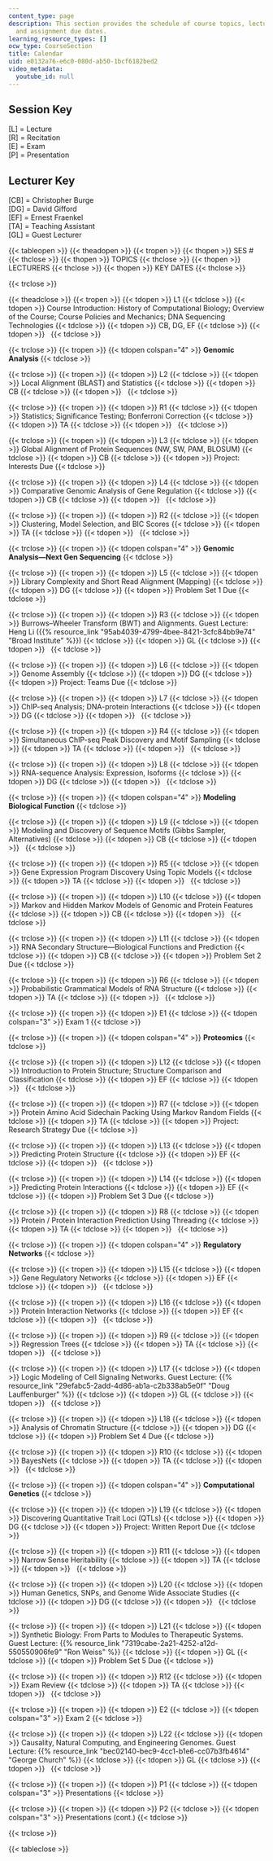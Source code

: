 ```yaml
---
content_type: page
description: This section provides the schedule of course topics, lecturers, exams,
  and assignment due dates.
learning_resource_types: []
ocw_type: CourseSection
title: Calendar
uid: e0132a76-e6c0-080d-ab50-1bcf6182bed2
video_metadata:
  youtube_id: null
---
```


Session Key
-----------

\[L\] = Lecture  
\[R\] = Recitation  
\[E\] = Exam  
\[P\] = Presentation 

Lecturer Key
------------

\[CB\] = Christopher Burge  
\[DG\] = David Gifford  
\[EF\] = Ernest Fraenkel  
\[TA\] = Teaching Assistant  
\[GL\] = Guest Lecturer

{{< tableopen >}}
{{< theadopen >}}
{{< tropen >}}
{{< thopen >}}
SES #
{{< thclose >}}
{{< thopen >}}
TOPICS
{{< thclose >}}
{{< thopen >}}
LECTURERS
{{< thclose >}}
{{< thopen >}}
KEY DATES
{{< thclose >}}

{{< trclose >}}

{{< theadclose >}}
{{< tropen >}}
{{< tdopen >}}
L1
{{< tdclose >}}
{{< tdopen >}}
Course Introduction: History of Computational Biology; Overview of the Course; Course Policies and Mechanics; DNA Sequencing Technologies
{{< tdclose >}}
{{< tdopen >}}
CB, DG, EF
{{< tdclose >}}
{{< tdopen >}}
 
{{< tdclose >}}

{{< trclose >}}
{{< tropen >}}
{{< tdopen colspan="4" >}}
**Genomic Analysis**
{{< tdclose >}}

{{< trclose >}}
{{< tropen >}}
{{< tdopen >}}
L2
{{< tdclose >}}
{{< tdopen >}}
Local Alignment (BLAST) and Statistics
{{< tdclose >}}
{{< tdopen >}}
CB
{{< tdclose >}}
{{< tdopen >}}
 
{{< tdclose >}}

{{< trclose >}}
{{< tropen >}}
{{< tdopen >}}
R1
{{< tdclose >}}
{{< tdopen >}}
Statistics; Significance Testing; Bonferroni Correction
{{< tdclose >}}
{{< tdopen >}}
TA
{{< tdclose >}}
{{< tdopen >}}
 
{{< tdclose >}}

{{< trclose >}}
{{< tropen >}}
{{< tdopen >}}
L3
{{< tdclose >}}
{{< tdopen >}}
Global Alignment of Protein Sequences (NW, SW, PAM, BLOSUM)
{{< tdclose >}}
{{< tdopen >}}
CB
{{< tdclose >}}
{{< tdopen >}}
Project: Interests Due
{{< tdclose >}}

{{< trclose >}}
{{< tropen >}}
{{< tdopen >}}
L4
{{< tdclose >}}
{{< tdopen >}}
Comparative Genomic Analysis of Gene Regulation
{{< tdclose >}}
{{< tdopen >}}
CB
{{< tdclose >}}
{{< tdopen >}}
 
{{< tdclose >}}

{{< trclose >}}
{{< tropen >}}
{{< tdopen >}}
R2
{{< tdclose >}}
{{< tdopen >}}
Clustering, Model Selection, and BIC Scores
{{< tdclose >}}
{{< tdopen >}}
TA
{{< tdclose >}}
{{< tdopen >}}
 
{{< tdclose >}}

{{< trclose >}}
{{< tropen >}}
{{< tdopen colspan="4" >}}
**Genomic Analysis—Next Gen Sequencing**
{{< tdclose >}}

{{< trclose >}}
{{< tropen >}}
{{< tdopen >}}
L5
{{< tdclose >}}
{{< tdopen >}}
Library Complexity and Short Read Alignment (Mapping)
{{< tdclose >}}
{{< tdopen >}}
DG
{{< tdclose >}}
{{< tdopen >}}
Problem Set 1 Due
{{< tdclose >}}

{{< trclose >}}
{{< tropen >}}
{{< tdopen >}}
R3
{{< tdclose >}}
{{< tdopen >}}
Burrows–Wheeler Transform (BWT) and Alignments. Guest Lecture: Heng Li ({{% resource_link "95ab4039-4799-4bee-8421-3cfc84bb9e74" "Broad Institute" %}})
{{< tdclose >}}
{{< tdopen >}}
GL
{{< tdclose >}}
{{< tdopen >}}
 
{{< tdclose >}}

{{< trclose >}}
{{< tropen >}}
{{< tdopen >}}
L6
{{< tdclose >}}
{{< tdopen >}}
Genome Assembly
{{< tdclose >}}
{{< tdopen >}}
DG
{{< tdclose >}}
{{< tdopen >}}
Project: Teams Due
{{< tdclose >}}

{{< trclose >}}
{{< tropen >}}
{{< tdopen >}}
L7
{{< tdclose >}}
{{< tdopen >}}
ChIP-seq Analysis; DNA-protein Interactions
{{< tdclose >}}
{{< tdopen >}}
DG
{{< tdclose >}}
{{< tdopen >}}
 
{{< tdclose >}}

{{< trclose >}}
{{< tropen >}}
{{< tdopen >}}
R4
{{< tdclose >}}
{{< tdopen >}}
Simultaneous ChIP-seq Peak Discovery and Motif Sampling
{{< tdclose >}}
{{< tdopen >}}
TA
{{< tdclose >}}
{{< tdopen >}}
 
{{< tdclose >}}

{{< trclose >}}
{{< tropen >}}
{{< tdopen >}}
L8
{{< tdclose >}}
{{< tdopen >}}
RNA-sequence Analysis: Expression, Isoforms
{{< tdclose >}}
{{< tdopen >}}
DG
{{< tdclose >}}
{{< tdopen >}}
 
{{< tdclose >}}

{{< trclose >}}
{{< tropen >}}
{{< tdopen colspan="4" >}}
**Modeling Biological Function**
{{< tdclose >}}

{{< trclose >}}
{{< tropen >}}
{{< tdopen >}}
L9
{{< tdclose >}}
{{< tdopen >}}
Modeling and Discovery of Sequence Motifs (Gibbs Sampler, Alternatives)
{{< tdclose >}}
{{< tdopen >}}
CB
{{< tdclose >}}
{{< tdopen >}}
 
{{< tdclose >}}

{{< trclose >}}
{{< tropen >}}
{{< tdopen >}}
R5
{{< tdclose >}}
{{< tdopen >}}
Gene Expression Program Discovery Using Topic Models
{{< tdclose >}}
{{< tdopen >}}
TA
{{< tdclose >}}
{{< tdopen >}}
 
{{< tdclose >}}

{{< trclose >}}
{{< tropen >}}
{{< tdopen >}}
L10
{{< tdclose >}}
{{< tdopen >}}
Markov and Hidden Markov Models of Genomic and Protein Features
{{< tdclose >}}
{{< tdopen >}}
CB
{{< tdclose >}}
{{< tdopen >}}
 
{{< tdclose >}}

{{< trclose >}}
{{< tropen >}}
{{< tdopen >}}
L11
{{< tdclose >}}
{{< tdopen >}}
RNA Secondary Structure—Biological Functions and Prediction
{{< tdclose >}}
{{< tdopen >}}
CB
{{< tdclose >}}
{{< tdopen >}}
Problem Set 2 Due
{{< tdclose >}}

{{< trclose >}}
{{< tropen >}}
{{< tdopen >}}
R6
{{< tdclose >}}
{{< tdopen >}}
Probabilistic Grammatical Models of RNA Structure
{{< tdclose >}}
{{< tdopen >}}
TA
{{< tdclose >}}
{{< tdopen >}}
 
{{< tdclose >}}

{{< trclose >}}
{{< tropen >}}
{{< tdopen >}}
E1
{{< tdclose >}}
{{< tdopen colspan="3" >}}
Exam 1
{{< tdclose >}}

{{< trclose >}}
{{< tropen >}}
{{< tdopen colspan="4" >}}
**Proteomics**
{{< tdclose >}}

{{< trclose >}}
{{< tropen >}}
{{< tdopen >}}
L12
{{< tdclose >}}
{{< tdopen >}}
Introduction to Protein Structure; Structure Comparison and Classification
{{< tdclose >}}
{{< tdopen >}}
EF
{{< tdclose >}}
{{< tdopen >}}
 
{{< tdclose >}}

{{< trclose >}}
{{< tropen >}}
{{< tdopen >}}
R7
{{< tdclose >}}
{{< tdopen >}}
Protein Amino Acid Sidechain Packing Using Markov Random Fields
{{< tdclose >}}
{{< tdopen >}}
TA
{{< tdclose >}}
{{< tdopen >}}
Project: Research Strategy Due
{{< tdclose >}}

{{< trclose >}}
{{< tropen >}}
{{< tdopen >}}
L13
{{< tdclose >}}
{{< tdopen >}}
Predicting Protein Structure
{{< tdclose >}}
{{< tdopen >}}
EF
{{< tdclose >}}
{{< tdopen >}}
 
{{< tdclose >}}

{{< trclose >}}
{{< tropen >}}
{{< tdopen >}}
L14
{{< tdclose >}}
{{< tdopen >}}
Predicting Protein Interactions
{{< tdclose >}}
{{< tdopen >}}
EF
{{< tdclose >}}
{{< tdopen >}}
Problem Set 3 Due
{{< tdclose >}}

{{< trclose >}}
{{< tropen >}}
{{< tdopen >}}
R8
{{< tdclose >}}
{{< tdopen >}}
Protein / Protein Interaction Prediction Using Threading
{{< tdclose >}}
{{< tdopen >}}
TA
{{< tdclose >}}
{{< tdopen >}}
 
{{< tdclose >}}

{{< trclose >}}
{{< tropen >}}
{{< tdopen colspan="4" >}}
**Regulatory Networks**
{{< tdclose >}}

{{< trclose >}}
{{< tropen >}}
{{< tdopen >}}
L15
{{< tdclose >}}
{{< tdopen >}}
Gene Regulatory Networks
{{< tdclose >}}
{{< tdopen >}}
EF
{{< tdclose >}}
{{< tdopen >}}
 
{{< tdclose >}}

{{< trclose >}}
{{< tropen >}}
{{< tdopen >}}
L16
{{< tdclose >}}
{{< tdopen >}}
Protein Interaction Networks
{{< tdclose >}}
{{< tdopen >}}
EF
{{< tdclose >}}
{{< tdopen >}}
 
{{< tdclose >}}

{{< trclose >}}
{{< tropen >}}
{{< tdopen >}}
R9
{{< tdclose >}}
{{< tdopen >}}
Regression Trees
{{< tdclose >}}
{{< tdopen >}}
TA
{{< tdclose >}}
{{< tdopen >}}
 
{{< tdclose >}}

{{< trclose >}}
{{< tropen >}}
{{< tdopen >}}
L17
{{< tdclose >}}
{{< tdopen >}}
Logic Modeling of Cell Signaling Networks. Guest Lecture: {{% resource_link "29efabc5-2add-4d86-ab1a-c2b338ab5e0f" "Doug Lauffenburger" %}}
{{< tdclose >}}
{{< tdopen >}}
GL
{{< tdclose >}}
{{< tdopen >}}
 
{{< tdclose >}}

{{< trclose >}}
{{< tropen >}}
{{< tdopen >}}
L18
{{< tdclose >}}
{{< tdopen >}}
Analysis of Chromatin Structure
{{< tdclose >}}
{{< tdopen >}}
DG
{{< tdclose >}}
{{< tdopen >}}
Problem Set 4 Due
{{< tdclose >}}

{{< trclose >}}
{{< tropen >}}
{{< tdopen >}}
R10
{{< tdclose >}}
{{< tdopen >}}
BayesNets
{{< tdclose >}}
{{< tdopen >}}
TA
{{< tdclose >}}
{{< tdopen >}}
 
{{< tdclose >}}

{{< trclose >}}
{{< tropen >}}
{{< tdopen colspan="4" >}}
**Computational Genetics**
{{< tdclose >}}

{{< trclose >}}
{{< tropen >}}
{{< tdopen >}}
L19
{{< tdclose >}}
{{< tdopen >}}
Discovering Quantitative Trait Loci (QTLs)
{{< tdclose >}}
{{< tdopen >}}
DG
{{< tdclose >}}
{{< tdopen >}}
Project: Written Report Due
{{< tdclose >}}

{{< trclose >}}
{{< tropen >}}
{{< tdopen >}}
R11
{{< tdclose >}}
{{< tdopen >}}
Narrow Sense Heritability
{{< tdclose >}}
{{< tdopen >}}
TA
{{< tdclose >}}
{{< tdopen >}}
 
{{< tdclose >}}

{{< trclose >}}
{{< tropen >}}
{{< tdopen >}}
L20
{{< tdclose >}}
{{< tdopen >}}
Human Genetics, SNPs, and Genome Wide Associate Studies
{{< tdclose >}}
{{< tdopen >}}
DG
{{< tdclose >}}
{{< tdopen >}}
 
{{< tdclose >}}

{{< trclose >}}
{{< tropen >}}
{{< tdopen >}}
L21
{{< tdclose >}}
{{< tdopen >}}
Synthetic Biology: From Parts to Modules to Therapeutic Systems. Guest Lecture: {{% resource_link "7319cabe-2a21-4252-a12d-550550906fe9" "Ron Weiss" %}}
{{< tdclose >}}
{{< tdopen >}}
GL
{{< tdclose >}}
{{< tdopen >}}
Problem Set 5 Due
{{< tdclose >}}

{{< trclose >}}
{{< tropen >}}
{{< tdopen >}}
R12
{{< tdclose >}}
{{< tdopen >}}
Exam Review
{{< tdclose >}}
{{< tdopen >}}
TA
{{< tdclose >}}
{{< tdopen >}}
 
{{< tdclose >}}

{{< trclose >}}
{{< tropen >}}
{{< tdopen >}}
E2
{{< tdclose >}}
{{< tdopen colspan="3" >}}
Exam 2
{{< tdclose >}}

{{< trclose >}}
{{< tropen >}}
{{< tdopen >}}
L22
{{< tdclose >}}
{{< tdopen >}}
Causality, Natural Computing, and Engineering Genomes. Guest Lecture: {{% resource_link "bec02140-bec9-4cc1-b1e6-cc07b3fb4614" "George Church" %}}
{{< tdclose >}}
{{< tdopen >}}
GL
{{< tdclose >}}
{{< tdopen >}}
 
{{< tdclose >}}

{{< trclose >}}
{{< tropen >}}
{{< tdopen >}}
P1
{{< tdclose >}}
{{< tdopen colspan="3" >}}
Presentations
{{< tdclose >}}

{{< trclose >}}
{{< tropen >}}
{{< tdopen >}}
P2
{{< tdclose >}}
{{< tdopen colspan="3" >}}
Presentations (cont.)
{{< tdclose >}}

{{< trclose >}}

{{< tableclose >}}